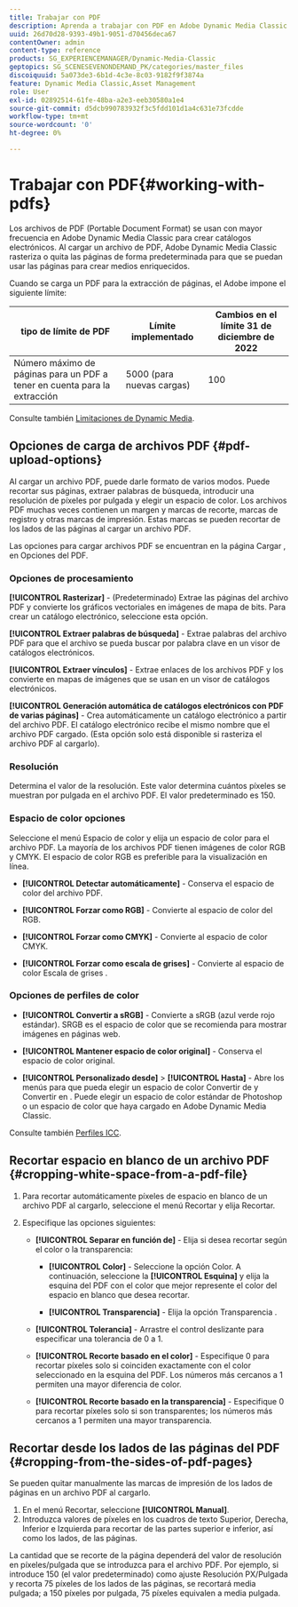 ```yaml
---
title: Trabajar con PDF
description: Aprenda a trabajar con PDF en Adobe Dynamic Media Classic.
uuid: 26d70d28-9393-49b1-9051-d70456deca67
contentOwner: admin
content-type: reference
products: SG_EXPERIENCEMANAGER/Dynamic-Media-Classic
geptopics: SG_SCENESEVENONDEMAND_PK/categories/master_files
discoiquuid: 5a073de3-6b1d-4c3e-8c03-9182f9f3874a
feature: Dynamic Media Classic,Asset Management
role: User
exl-id: 02892514-61fe-48ba-a2e3-eeb30580a1e4
source-git-commit: d5dcb990783932f3c5fdd101d1a4c631e73fcdde
workflow-type: tm+mt
source-wordcount: '0'
ht-degree: 0%

---
```


# Trabajar con PDF{#working-with-pdfs}

Los archivos de PDF (Portable Document Format) se usan con mayor frecuencia en Adobe Dynamic Media Classic para crear catálogos electrónicos. Al cargar un archivo de PDF, Adobe Dynamic Media Classic rasteriza o quita las páginas de forma predeterminada para que se puedan usar las páginas para crear medios enriquecidos.

Cuando se carga un PDF para la extracción de páginas, el Adobe impone el siguiente límite:

| tipo de límite de PDF | Límite implementado | Cambios en el límite 31 de diciembre de 2022 |
| --- | --- | --- |
| Número máximo de páginas para un PDF a tener en cuenta para la extracción | 5000 (para nuevas cargas) | 100 |

Consulte también [Limitaciones de Dynamic Media](/help/limitations.md).

## Opciones de carga de archivos PDF {#pdf-upload-options}

Al cargar un archivo PDF, puede darle formato de varios modos. Puede recortar sus páginas, extraer palabras de búsqueda, introducir una resolución de píxeles por pulgada y elegir un espacio de color. Los archivos PDF muchas veces contienen un margen y marcas de recorte, marcas de registro y otras marcas de impresión. Estas marcas se pueden recortar de los lados de las páginas al cargar un archivo PDF.

Las opciones para cargar archivos PDF se encuentran en la página Cargar , en Opciones del PDF.

### Opciones de procesamiento

**[!UICONTROL Rasterizar]** - (Predeterminado) Extrae las páginas del archivo PDF y convierte los gráficos vectoriales en imágenes de mapa de bits. Para crear un catálogo electrónico, seleccione esta opción.

**[!UICONTROL Extraer palabras de búsqueda]** - Extrae palabras del archivo PDF para que el archivo se pueda buscar por palabra clave en un visor de catálogos electrónicos.

**[!UICONTROL Extraer vínculos]** - Extrae enlaces de los archivos PDF y los convierte en mapas de imágenes que se usan en un visor de catálogos electrónicos.

**[!UICONTROL Generación automática de catálogos electrónicos con PDF de varias páginas]** - Crea automáticamente un catálogo electrónico a partir del archivo PDF. El catálogo electrónico recibe el mismo nombre que el archivo PDF cargado. (Esta opción solo está disponible si rasteriza el archivo PDF al cargarlo).

### Resolución

Determina el valor de la resolución. Este valor determina cuántos píxeles se muestran por pulgada en el archivo PDF. El valor predeterminado es 150.

### Espacio de color opciones

Seleccione el menú Espacio de color y elija un espacio de color para el archivo PDF. La mayoría de los archivos PDF tienen imágenes de color RGB y CMYK. El espacio de color RGB es preferible para la visualización en línea.

* **[!UICONTROL Detectar automáticamente]** - Conserva el espacio de color del archivo PDF.

* **[!UICONTROL Forzar como RGB]** - Convierte al espacio de color del RGB.

* **[!UICONTROL Forzar como CMYK]** - Convierte al espacio de color CMYK.

* **[!UICONTROL Forzar como escala de grises]** - Convierte al espacio de color Escala de grises .

### Opciones de perfiles de color

* **[!UICONTROL Convertir a sRGB]** - Convierte a sRGB (azul verde rojo estándar). SRGB es el espacio de color que se recomienda para mostrar imágenes en páginas web.

* **[!UICONTROL Mantener espacio de color original]** - Conserva el espacio de color original.

* **[!UICONTROL Personalizado desde]** > **[!UICONTROL Hasta]** - Abre los menús para que pueda elegir un espacio de color Convertir de y Convertir en . Puede elegir un espacio de color estándar de Photoshop o un espacio de color que haya cargado en Adobe Dynamic Media Classic.

Consulte también [Perfiles ICC](/help/icc-profiles.md#icc_profiles).

## Recortar espacio en blanco de un archivo PDF {#cropping-white-space-from-a-pdf-file}

1. Para recortar automáticamente píxeles de espacio en blanco de un archivo PDF al cargarlo, seleccione el menú Recortar y elija Recortar.
1. Especifique las opciones siguientes:

   * **[!UICONTROL Separar en función de]** - Elija si desea recortar según el color o la transparencia:

      * **[!UICONTROL Color]** - Seleccione la opción Color. A continuación, seleccione la **[!UICONTROL Esquina]** y elija la esquina del PDF con el color que mejor represente el color del espacio en blanco que desea recortar.

      * **[!UICONTROL Transparencia]** - Elija la opción Transparencia .
   * **[!UICONTROL Tolerancia]** - Arrastre el control deslizante para especificar una tolerancia de 0 a 1.

   * **[!UICONTROL Recorte basado en el color]** - Especifique 0 para recortar píxeles solo si coinciden exactamente con el color seleccionado en la esquina del PDF. Los números más cercanos a 1 permiten una mayor diferencia de color.

   * **[!UICONTROL Recorte basado en la transparencia]** - Especifique 0 para recortar píxeles solo si son transparentes; los números más cercanos a 1 permiten una mayor transparencia.


## Recortar desde los lados de las páginas del PDF {#cropping-from-the-sides-of-pdf-pages}

Se pueden quitar manualmente las marcas de impresión de los lados de páginas en un archivo PDF al cargarlo.

1. En el menú Recortar, seleccione **[!UICONTROL Manual]**.
1. Introduzca valores de píxeles en los cuadros de texto Superior, Derecha, Inferior e Izquierda para recortar de las partes superior e inferior, así como los lados, de las páginas.

La cantidad que se recorte de la página dependerá del valor de resolución en píxeles/pulgada que se introduzca para el archivo PDF. Por ejemplo, si introduce 150 (el valor predeterminado) como ajuste Resolución PX/Pulgada y recorta 75 píxeles de los lados de las páginas, se recortará media pulgada; a 150 píxeles por pulgada, 75 píxeles equivalen a media pulgada.
